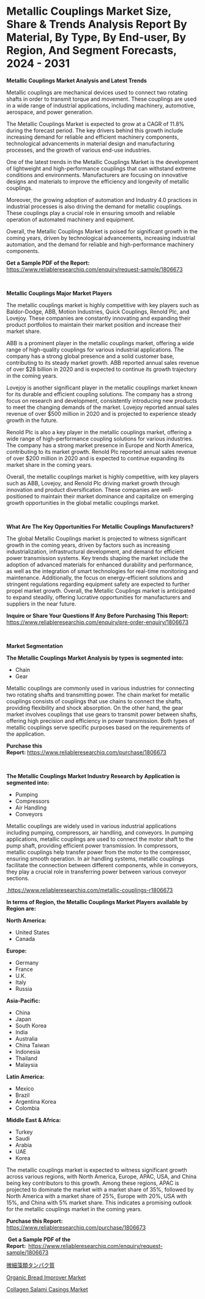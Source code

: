 <p><h1>Metallic Couplings Market Size, Share & Trends Analysis Report By Material, By Type, By End-user, By Region, And Segment Forecasts, 2024 - 2031</h1></p><p><strong>Metallic Couplings Market Analysis and Latest Trends</strong></p>
<p><p>Metallic couplings are mechanical devices used to connect two rotating shafts in order to transmit torque and movement. These couplings are used in a wide range of industrial applications, including machinery, automotive, aerospace, and power generation.</p><p>The Metallic Couplings Market is expected to grow at a CAGR of 11.8% during the forecast period. The key drivers behind this growth include increasing demand for reliable and efficient machinery components, technological advancements in material design and manufacturing processes, and the growth of various end-use industries.</p><p>One of the latest trends in the Metallic Couplings Market is the development of lightweight and high-performance couplings that can withstand extreme conditions and environments. Manufacturers are focusing on innovative designs and materials to improve the efficiency and longevity of metallic couplings.</p><p>Moreover, the growing adoption of automation and Industry 4.0 practices in industrial processes is also driving the demand for metallic couplings. These couplings play a crucial role in ensuring smooth and reliable operation of automated machinery and equipment.</p><p>Overall, the Metallic Couplings Market is poised for significant growth in the coming years, driven by technological advancements, increasing industrial automation, and the demand for reliable and high-performance machinery components.</p></p>
<p><strong>Get a Sample PDF of the Report:&nbsp;</strong> <a href="https://www.reliableresearchiq.com/enquiry/request-sample/1806673">https://www.reliableresearchiq.com/enquiry/request-sample/1806673</a></p>
<p>&nbsp;</p>
<p><strong>Metallic Couplings Major Market Players</strong></p>
<p><p>The metallic couplings market is highly competitive with key players such as Baldor-Dodge, ABB, Motion Industries, Quick Couplings, Renold Plc, and Lovejoy. These companies are constantly innovating and expanding their product portfolios to maintain their market position and increase their market share.</p><p>ABB is a prominent player in the metallic couplings market, offering a wide range of high-quality couplings for various industrial applications. The company has a strong global presence and a solid customer base, contributing to its steady market growth. ABB reported annual sales revenue of over $28 billion in 2020 and is expected to continue its growth trajectory in the coming years.</p><p>Lovejoy is another significant player in the metallic couplings market known for its durable and efficient coupling solutions. The company has a strong focus on research and development, consistently introducing new products to meet the changing demands of the market. Lovejoy reported annual sales revenue of over $500 million in 2020 and is projected to experience steady growth in the future.</p><p>Renold Plc is also a key player in the metallic couplings market, offering a wide range of high-performance coupling solutions for various industries. The company has a strong market presence in Europe and North America, contributing to its market growth. Renold Plc reported annual sales revenue of over $200 million in 2020 and is expected to continue expanding its market share in the coming years.</p><p>Overall, the metallic couplings market is highly competitive, with key players such as ABB, Lovejoy, and Renold Plc driving market growth through innovation and product diversification. These companies are well-positioned to maintain their market dominance and capitalize on emerging growth opportunities in the global metallic couplings market.</p></p>
<p>&nbsp;</p>
<p><strong>What Are The Key Opportunities For Metallic Couplings Manufacturers?</strong></p>
<p><p>The global Metallic Couplings market is projected to witness significant growth in the coming years, driven by factors such as increasing industrialization, infrastructural development, and demand for efficient power transmission systems. Key trends shaping the market include the adoption of advanced materials for enhanced durability and performance, as well as the integration of smart technologies for real-time monitoring and maintenance. Additionally, the focus on energy-efficient solutions and stringent regulations regarding equipment safety are expected to further propel market growth. Overall, the Metallic Couplings market is anticipated to expand steadily, offering lucrative opportunities for manufacturers and suppliers in the near future.</p></p>
<p><strong>Inquire or Share Your Questions If Any Before Purchasing This Report:</strong> <a href="https://www.reliableresearchiq.com/enquiry/pre-order-enquiry/1806673">https://www.reliableresearchiq.com/enquiry/pre-order-enquiry/1806673</a></p>
<p>&nbsp;</p>
<p><strong>Market Segmentation</strong></p>
<p><strong>The Metallic Couplings Market Analysis by types is segmented into:</strong></p>
<p><ul><li>Chain</li><li>Gear</li></ul></p>
<p><p>Metallic couplings are commonly used in various industries for connecting two rotating shafts and transmitting power. The chain market for metallic couplings consists of couplings that use chains to connect the shafts, providing flexibility and shock absorption. On the other hand, the gear market involves couplings that use gears to transmit power between shafts, offering high precision and efficiency in power transmission. Both types of metallic couplings serve specific purposes based on the requirements of the application.</p></p>
<p><strong>Purchase this Report:&nbsp;</strong><a href="https://www.reliableresearchiq.com/purchase/1806673">https://www.reliableresearchiq.com/purchase/1806673</a></p>
<p>&nbsp;</p>
<p><strong>The Metallic Couplings Market Industry Research by Application is segmented into:</strong></p>
<p><ul><li>Pumping</li><li>Compressors</li><li>Air Handling</li><li>Conveyors</li></ul></p>
<p><p>Metallic couplings are widely used in various industrial applications including pumping, compressors, air handling, and conveyors. In pumping applications, metallic couplings are used to connect the motor shaft to the pump shaft, providing efficient power transmission. In compressors, metallic couplings help transfer power from the motor to the compressor, ensuring smooth operation. In air handling systems, metallic couplings facilitate the connection between different components, while in conveyors, they play a crucial role in transferring power between various conveyor sections.</p></p>
<p><a href="https://www.reliableresearchiq.com/metallic-couplings-r1806673">&nbsp;https://www.reliableresearchiq.com/metallic-couplings-r1806673</a></p>
<p><strong>In terms of Region, the Metallic Couplings Market Players available by Region are:</strong></p>
<p>
    <p> <strong> North America: </strong>
        <ul>
            <li>United States</li>
            <li>Canada</li>
        </ul>
        </p> 
    <p> <strong> Europe: </strong>
        <ul>
            <li>Germany</li>
            <li>France</li>
            <li>U.K.</li>
            <li>Italy</li>
            <li>Russia</li>
        </ul>
        </p> 
    <p> <strong> Asia-Pacific: </strong>
        <ul>
            <li>China</li>
            <li>Japan</li>
            <li>South Korea</li>
            <li>India</li>
            <li>Australia</li>
            <li>China Taiwan</li>
            <li>Indonesia</li>
            <li>Thailand</li>
            <li>Malaysia</li>
        </ul>
        </p> 
    <p> <strong> Latin America: </strong>
        <ul>
            <li>Mexico</li>
            <li>Brazil</li>
            <li>Argentina Korea</li>
            <li>Colombia</li>
        </ul>
        </p> 
    <p> <strong> Middle East & Africa: </strong>
        <ul>
            <li>Turkey</li>
            <li>Saudi</li>
            <li>Arabia</li>
            <li>UAE</li>
            <li>Korea</li>
        </ul>
    </p>
    </p>
<p><p>The metallic couplings market is expected to witness significant growth across various regions, with North America, Europe, APAC, USA, and China being key contributors to this growth. Among these regions, APAC is projected to dominate the market with a market share of 35%, followed by North America with a market share of 25%, Europe with 20%, USA with 15%, and China with 5% market share. This indicates a promising outlook for the metallic couplings market in the coming years.</p></p>
<p><strong>Purchase this Report: </strong><a href="https://www.reliableresearchiq.com/purchase/1806673">https://www.reliableresearchiq.com/purchase/1806673</a></p>
<p>&nbsp;<strong>Get a Sample PDF of the Report:&nbsp;&nbsp;</strong><a href="https://www.reliableresearchiq.com/enquiry/request-sample/1806673">https://www.reliableresearchiq.com/enquiry/request-sample/1806673</a></p>
<p><strong></strong></p>
<p><p><a href="https://medium.com/@giygjksk10/%E8%A3%BD%E5%93%81%E3%82%BF%E3%82%A4%E3%83%97-%E3%82%B9%E3%83%94%E3%83%AB%E3%83%AA%E3%83%8A%E3%83%97%E3%83%AD%E3%83%86%E3%82%A4%E3%83%B3-%E3%82%AF%E3%83%AD%E3%83%AC%E3%83%A9%E3%83%97%E3%83%AD%E3%83%86%E3%82%A4%E3%83%B3-%E3%81%9D%E3%81%AE%E4%BB%96-%E3%82%A8%E3%83%B3%E3%83%89%E3%83%A6%E3%83%BC%E3%82%BA-%E6%A0%84%E9%A4%8A%E8%A3%9C%E5%8A%A9%E9%A3%9F%E5%93%81-%E5%8B%95%E7%89%A9%E7%94%A8%E9%A3%BC%E6%96%99-%E5%8C%BB%E8%96%AC%E5%93%81-%E3%81%9D%E3%81%AE%E4%BB%96-%E5%9C%B0%E5%9F%9F%E5%88%A5%E3%81%AE%E3%83%9E%E3%82%A4%E3%82%AF%E3%83%AD%E8%97%BB%E3%83%97%E3%83%AD%E3%83%86%E3%82%A4%E3%83%B3%E5%B8%82%E5%A0%B4%E3%83%AC%E3%83%9D%E3%83%BC%E3%83%882024%E5%B9%B4-2031%E5%B9%B4-c40d702ad877">微細藻類タンパク質</a></p><p><a href="https://medium.com/@tracey.gray97887/global-organic-bread-improver-market-size-is-expected-to-reach-at-a-cagr-of-9-4-3c560ea1b7cf">Organic Bread Improver Market</a></p><p><a href="https://medium.com/@adam.churchill89678/collagen-salami-casings-market-growth-outlook-from-2024-to-2031-and-it-is-projecting-at-6-cagr-839cc829db88">Collagen Salami Casings Market</a></p></p>